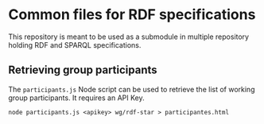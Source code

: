 
# Common files for RDF specifications

This repository is meant to be used as a submodule in multiple repository holding RDF and SPARQL specifications.

## Retrieving group participants

The `participants.js` Node script can be used to retrieve the list of working group participants. It requires an API Key.

    node participants.js <apikey> wg/rdf-star > participantes.html
